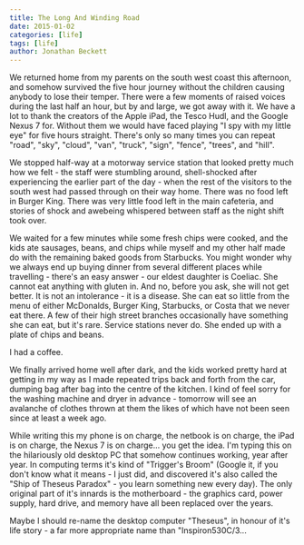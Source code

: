 ```yaml
---
title: The Long And Winding Road
date: 2015-01-02
categories: [life]
tags: [life]
author: Jonathan Beckett
---
```


We returned home from my parents on the south west coast this afternoon, and somehow survived the five hour journey without the children causing anybody to lose their temper. There were a few moments of raised voices during the last half an hour, but by and large, we got away with it. We have a lot to thank the creators of the Apple iPad, the Tesco Hudl, and the Google Nexus 7 for. Without them we would have faced playing "I spy with my little eye" for five hours straight. There's only so many times you can repeat "road", "sky", "cloud", "van", "truck", "sign", "fence", "trees", and "hill".

We stopped half-way at a motorway service station that looked pretty much how we felt - the staff were stumbling around, shell-shocked after experiencing the earlier part of the day - when the rest of the visitors to the south west had passed through on their way home. There was no food left in Burger King. There was very little food left in the main cafeteria, and stories of shock and awebeing whispered between staff as the night shift took over.

We waited for a few minutes while some fresh chips were cooked, and the kids ate sausages, beans, and chips while myself and my other half made do with the remaining baked goods from Starbucks. You might wonder why we always end up buying dinner from several different places while travelling - there's an easy answer - our eldest daughter is Coeliac. She cannot eat anything with gluten in. And no, before you ask, she will not get better. It is not an intolerance - it is a disease. She can eat so little from the menu of either McDonalds, Burger King, Starbucks, or Costa that we never eat there. A few of their high street branches occasionally have something she can eat, but it's rare. Service stations never do. She ended up with a plate of chips and beans.

I had a coffee.

We finally arrived home well after dark, and the kids worked pretty hard at getting in my way as I made repeated trips back and forth from the car, dumping bag after bag into the centre of the kitchen. I kind of feel sorry for the washing machine and dryer in advance - tomorrow will see an avalanche of clothes thrown at them the likes of which have not been seen since at least a week ago.

While writing this my phone is on charge, the netbook is on charge, the iPad is on charge, the Nexus 7 is on charge... you get the idea. I'm typing this on the hilariously old desktop PC that somehow continues working, year after year. In computing terms it's kind of "Trigger's Broom" (Google it, if you don't know what it means - I just did, and discovered it's also called the "Ship of Theseus Paradox" - you learn something new every day). The only original part of it's innards is the motherboard - the graphics card, power supply, hard drive, and memory have all been replaced over the years.

Maybe I should re-name the desktop computer "Theseus", in honour of it's life story - a far more appropriate name than "Inspiron530C/3...